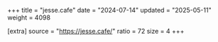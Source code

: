 +++
title = "jesse.cafe"
date = "2024-07-14"
updated = "2025-05-11"
weight = 4098

[extra]
source = "https://jesse.cafe/"
ratio = 72
size = 4
+++
